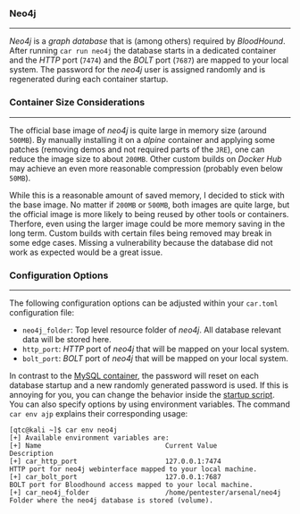### Neo4j

----

*Neo4j* is a *graph database* that is (among others) required by *BloodHound*. After running
``car run neo4j`` the database starts in a dedicated container and the *HTTP* port (``7474``)
and the *BOLT* port (``7687``) are mapped to your local system. The password for the *neo4j*
user is assigned randomly and is regenerated during each container startup.


### Container Size Considerations

----

The official base image of *neo4j* is quite large in memory size (around ``500MB``). By manually
installing it on a *alpine* container and applying some patches (removing demos and not required
parts of the ``JRE``), one can reduce the image size to about ``200MB``. Other custom builds
on *Docker Hub* may achieve an even more reasonable compression (probably even below ``50MB``).

While this is a reasonable amount of saved memory, I decided to stick with the base image. No matter
if ``200MB`` or ``500MB``, both images are quite large, but the official image is more likely to
being reused by other tools or containers. Therfore, even using the larger image could be more
memory saving in the long term. Custom builds with certain files being removed may break in some
edge cases. Missing a vulnerability because the database did not work as expected would be a great
issue.


### Configuration Options

----

The following configuration options can be adjusted within your ``car.toml`` configuration file:

* ``neo4j_folder``: Top level resource folder of *neo4j*. All database relevant data will be stored here.
* ``http_port``: *HTTP* port of *neo4j* that will be mapped on your local system.
* ``bolt_port``: *BOLT* port of *neo4j* that will be mapped on your local system.

In contrast to the [MySQL container](../mysql), the password will reset on each database startup and a new randomly
generated password is used. If this is annoying for you, you can change the behavior inside the [startup script](./scripts/start.sh).
You can also specify options by using environment variables. The command ``car env ajp`` explains their corresponding usage:

```console
[qtc@kali ~]$ car env neo4j 
[+] Available environment variables are:
[+] Name                               Current Value                      Description
[+] car_http_port                      127.0.0.1:7474                     HTTP port for neo4j webinterface mapped to your local machine.
[+] car_bolt_port                      127.0.0.1:7687                     BOLT port for Bloodhound access mapped to your local machine.
[+] car_neo4j_folder                   /home/pentester/arsenal/neo4j      Folder where the neo4j database is stored (volume).
```
